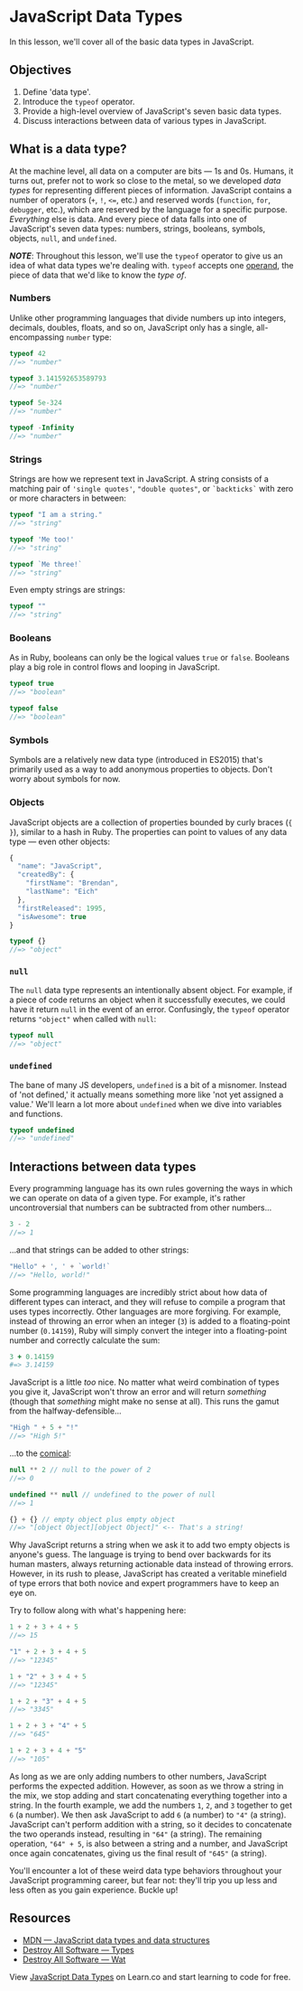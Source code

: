 # JavaScript Data Types
In this lesson, we'll cover all of the basic data types in JavaScript.

## Objectives
1. Define 'data type'.
2. Introduce the `typeof` operator.
3. Provide a high-level overview of JavaScript's seven basic data types.
4. Discuss interactions between data of various types in JavaScript.

## What is a data type?
At the machine level, all data on a computer are bits — 1s and 0s. Humans, it turns out, prefer not to work so close to the metal, so we developed _data types_ for representing different pieces of information. JavaScript contains a number of operators (`+`, `!`, `<=`, etc.) and reserved words (`function`, `for`, `debugger`, etc.), which are reserved by the language for a specific purpose. _Everything_ else is data. And every piece of data falls into one of JavaScript's seven data types: numbers, strings, booleans, symbols, objects, `null`, and `undefined`.

***NOTE***: Throughout this lesson, we'll use the `typeof` operator to give us an idea of what data types we're dealing with. `typeof` accepts one [operand](https://en.wikipedia.org/wiki/Operand), the piece of data that we'd like to know the _type of_.

### Numbers
Unlike other programming languages that divide numbers up into integers, decimals, doubles, floats, and so on, JavaScript only has a single, all-encompassing `number` type:
```js
typeof 42
//=> "number"

typeof 3.141592653589793
//=> "number"

typeof 5e-324
//=> "number"

typeof -Infinity
//=> "number"
```

### Strings
Strings are how we represent text in JavaScript. A string consists of a matching pair of `'single quotes'`, `"double quotes"`, or `` `backticks` `` with zero or more characters in between:
```js
typeof "I am a string."
//=> "string"

typeof 'Me too!'
//=> "string"

typeof `Me three!`
//=> "string"
```

Even empty strings are strings:
```js
typeof ""
//=> "string"
```

### Booleans
As in Ruby, booleans can only be the logical values `true` or `false`. Booleans play a big role in control flows and looping in JavaScript.
```js
typeof true
//=> "boolean"

typeof false
//=> "boolean"
```

### Symbols
Symbols are a relatively new data type (introduced in ES2015) that's primarily used as a way to add anonymous properties to objects. Don't worry about symbols for now.

### Objects
JavaScript objects are a collection of properties bounded by curly braces (`{ }`), similar to a hash in Ruby. The properties can point to values of any data type — even other objects:
```js
{
  "name": "JavaScript",
  "createdBy": {
    "firstName": "Brendan",
    "lastName": "Eich"
  },
  "firstReleased": 1995,
  "isAwesome": true
}

typeof {}
//=> "object"
```

### `null`
The `null` data type represents an intentionally absent object. For example, if a piece of code returns an object when it successfully executes, we could have it return `null` in the event of an error. Confusingly, the `typeof` operator returns `"object"` when called with `null`:
```js
typeof null
//=> "object"
```

### `undefined`
The bane of many JS developers, `undefined` is a bit of a misnomer. Instead of 'not defined,' it actually means something more like 'not yet assigned a value.' We'll learn a lot more about `undefined` when we dive into variables and functions.
```js
typeof undefined
//=> "undefined"
```

## Interactions between data types
Every programming language has its own rules governing the ways in which we can operate on data of a given type. For example, it's rather uncontroversial that numbers can be subtracted from other numbers...
```js
3 - 2
//=> 1
```
...and that strings can be added to other strings:
```js
"Hello" + ', ' + `world!`
//=> "Hello, world!"
```

Some programming languages are incredibly strict about how data of different types can interact, and they will refuse to compile a program that uses types incorrectly. Other languages are more forgiving. For example, instead of throwing an error when an integer (`3`) is added to a floating-point number (`0.14159`), Ruby will simply convert the integer into a floating-point number and correctly calculate the sum:
```ruby
3 + 0.14159
#=> 3.14159
```

JavaScript is a little _too_ nice. No matter what weird combination of types you give it, JavaScript won't throw an error and will return _something_ (though that _something_ might make no sense at all). This runs the gamut from the halfway-defensible...
```js
"High " + 5 + "!"
//=> "High 5!"
```
...to the [comical][Wat]:
```js
null ** 2 // null to the power of 2
//=> 0

undefined ** null // undefined to the power of null
//=> 1

{} + {} // empty object plus empty object
//=> "[object Object][object Object]" <-- That's a string!
```

Why JavaScript returns a string when we ask it to add two empty objects is anyone's guess. The language is trying to bend over backwards for its human masters, always returning actionable data instead of throwing errors. However, in its rush to please, JavaScript has created a veritable minefield of type errors that both novice and expert programmers have to keep an eye on.

Try to follow along with what's happening here:
```js
1 + 2 + 3 + 4 + 5
//=> 15

"1" + 2 + 3 + 4 + 5
//=> "12345"

1 + "2" + 3 + 4 + 5
//=> "12345"

1 + 2 + "3" + 4 + 5
//=> "3345"

1 + 2 + 3 + "4" + 5
//=> "645"

1 + 2 + 3 + 4 + "5"
//=> "105"
```

As long as we are only adding numbers to other numbers, JavaScript performs the expected addition. However, as soon as we throw a string in the mix, we stop adding and start concatenating everything together into a string. In the fourth example, we add the numbers `1`, `2`, and `3` together to get `6` (a number). We then ask JavaScript to add `6` (a number) to `"4"` (a string). JavaScript can't perform addition with a string, so it decides to concatenate the two operands instead, resulting in `"64"` (a string). The remaining operation, `"64" + 5`, is also between a string and a number, and JavaScript once again concatenates, giving us the final result of `"645"` (a string).

You'll encounter a lot of these weird data type behaviors throughout your JavaScript programming career, but fear not: they'll trip you up less and less often as you gain experience. Buckle up!

## Resources
- [MDN — JavaScript data types and data structures](https://developer.mozilla.org/en-US/docs/Web/JavaScript/Data_structures)
- [Destroy All Software — Types](https://www.destroyallsoftware.com/compendium/types?share_key=baf6b67369843fa2)
- [Destroy All Software — Wat][Wat]

[Wat]: https://www.destroyallsoftware.com/talks/wat

<p class='util--hide'>View <a href='https://learn.co/lessons/javascript-intro-to-data-types'>JavaScript Data Types</a> on Learn.co and start learning to code for free.</p>
